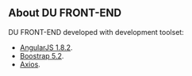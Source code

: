 ## About DU FRONT-END

DU FRONT-END developed with development toolset:

- [AngularJS 1.8.2](https://code.angularjs.org/1.8.2/docs/guide).
- [Boostrap 5.2](https://getbootstrap.com/docs/5.2/getting-started/introduction/).
- [Axios](https://axios-http.com/).

